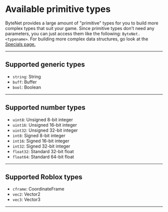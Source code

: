 <div class="docs" markdown="span">

<h1>Available primitive types</h1>

</div>

ByteNet provides a large amount of "primitive" types for you to build more complex types that suit your game. Since primitive types don't need any parameters, you can just access them like the following: `ByteNet.<typename>`. For building more complex data structures, go look at the <a href="../Specials">Specials page.</a>

---
## Supported generic types
- `string`: String
- `buff`: Buffer
- `bool`: Boolean
---
## Supported number types
- `uint8`: Unsigned 8-bit integer
- `uint16`: Unsigned 16-bit integer
- `uint32`: Unsigned 32-bit integer
- `int8`: Signed 8-bit integer
- `int16`: Signed 16-bit integer
- `int32`: Signed 32-bit integer
- `float32`: Standard 32-bit float
- `float64`: Standard 64-bit float
---
## Supported Roblox types
- `cframe`: CoordinateFrame
- `vec2`: Vector2
- `vec3`: Vector3
---